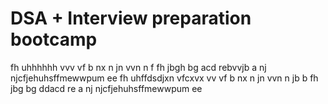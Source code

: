 # DSA + Interview preparation bootcamp
fh  uhhhhhh
vvv
vf
b nx
n  jn
vvn n 
f
fh
jbgh
bg
acd
rebvvjb
a
nj
njcfjehuhsffmewwpum ee 
fh  uhffdsdjxn vfcxvx
vv
vf 
b nx
n  jn
vvn n jb
 b 
fh
jbg
bg
ddacd
re
a
nj
njcfjehuhsffmewwpum ee
